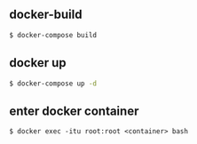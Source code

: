 ## docker-build
```bash
$ docker-compose build
```

## docker up
```bash
$ docker-compose up -d
```

## enter docker container
```
$ docker exec -itu root:root <container> bash
```
